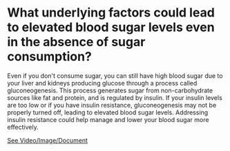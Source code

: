 # What underlying factors could lead to elevated blood sugar levels even in the absence of sugar consumption?

Even if you don't consume sugar, you can still have high blood sugar due to your liver and kidneys producing glucose through a process called gluconeogenesis. This process generates sugar from non-carbohydrate sources like fat and protein, and is regulated by insulin. If your insulin levels are too low or if you have insulin resistance, gluconeogenesis may not be properly turned off, leading to elevated blood sugar levels. Addressing insulin resistance could help manage and lower your blood sugar more effectively.

 [See Video/Image/Document](https://hls-player.drberg.com/asset?path=migrated-assets/not-eating-sugar-yet-high-blood-sugar-levels)